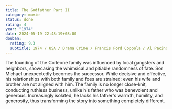 ```yaml
---
title: The Godfather Part II
category: movie
status: done
rating: 4
year: "1974"
date: 2024-05-19 22:48:19+08:00
douban:
  rating: 9.3
  subtitle: 1974 / USA / Drama Crime / Francis Ford Coppola / Al Pacino Robert Duvall
---
```


The founding of the Corleone family was influenced by local gangsters and neighbors, showcasing the whimsical and pitiable randomness of fate. Son Michael unexpectedly becomes the successor. While decisive and effective, his relationships with both family and foes are strained; even his wife and brother are not aligned with him. The family is no longer close-knit, conducting ruthless business, unlike his father who was benevolent and generous. Increasingly isolated, he lacks his father's warmth, humility, and generosity, thus transforming the story into something completely different.
